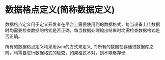# 数据格点定义(简称数据定义)
数据格点定义用于定义开发者在平台上需要使用到的数据格式，每当设备上传数据时均需要检查数据的格式是否正确，每当数据处理输出结果时均需检查数据格式是否正确。

所有的数据格点定义均采用json的方式来定义, 而所有的数据在存储进数据库之前，均需要进行数据格式的检查，如果格式不对，则不能够存储.

